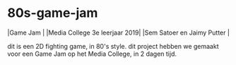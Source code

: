 # 80s-game-jam

|Game Jam                      |
|Media College 3e leerjaar 2019|
|Sem Satoer en Jaimy Putter    |

dit is een 2D fighting game, in 80's style.
dit project hebben we gemaakt voor een Game Jam op het 
Media College, in 2 dagen tijd.




